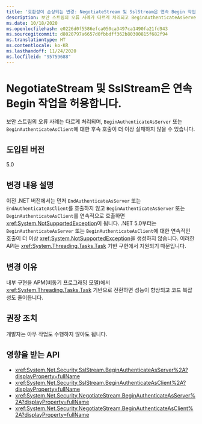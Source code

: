 ```yaml
---
title: '호환성이 손상되는 변경: NegotiateStream 및 SslStream은 연속 Begin 작업을 허용합니다.'
description: 보안 스트림의 오류 사례가 다르게 처리되고 BeginAuthenticateAsServer 또는 BeginAuthenticateAsClient에 대한 연속 호출이 더 이상 실패하지 않는 .NET 5.0의 호환성이 손상되는 변경에 대해 알아봅니다.
ms.date: 10/18/2020
ms.openlocfilehash: e0226d0f5586efca050ca3497ca1490fa21fd943
ms.sourcegitcommit: d8020797a6657d0fbbdff362b80300815f682f94
ms.translationtype: HT
ms.contentlocale: ko-KR
ms.lasthandoff: 11/24/2020
ms.locfileid: "95759688"
---
```

# <a name="negotiatestream-and-sslstream-allow-successive-begin-operations"></a>NegotiateStream 및 SslStream은 연속 Begin 작업을 허용합니다.

보안 스트림의 오류 사례는 다르게 처리되며, `BeginAuthenticateAsServer` 또는 `BeginAuthenticateAsClient`에 대한 후속 호출이 더 이상 실패하지 않을 수 있습니다.

## <a name="version-introduced"></a>도입된 버전

5.0

## <a name="change-description"></a>변경 내용 설명

이전 .NET 버전에서는 먼저 `EndAuthenticateAsServer` 또는 `EndAuthenticateAsClient`를 호출하지 않고 `BeginAuthenticateAsServer` 또는 `BeginAuthenticateAsClient`를 연속적으로 호출하면 <xref:System.NotSupportedException>이 됩니다. .NET 5.0부터는 `BeginAuthenticateAsServer` 또는 `BeginAuthenticateAsClient`에 대한 연속적인 호출이 더 이상 <xref:System.NotSupportedException>을 생성하지 않습니다. 이러한 API는 <xref:System.Threading.Tasks.Task> 기반 구현에서 지원되기 때문입니다.

## <a name="reason-for-change"></a>변경 이유

내부 구현을 APM(비동기 프로그래밍 모델)에서 <xref:System.Threading.Tasks.Task> 기반으로 전환하면 성능이 향상되고 코드 복잡성도 줄어듭니다.

## <a name="recommended-action"></a>권장 조치

개발자는 아무 작업도 수행하지 않아도 됩니다.

## <a name="affected-apis"></a>영향을 받는 API

- <xref:System.Net.Security.SslStream.BeginAuthenticateAsServer%2A?displayProperty=fullName>
- <xref:System.Net.Security.SslStream.BeginAuthenticateAsClient%2A?displayProperty=fullName>
- <xref:System.Net.Security.NegotiateStream.BeginAuthenticateAsServer%2A?displayProperty=fullName>
- <xref:System.Net.Security.NegotiateStream.BeginAuthenticateAsClient%2A?displayProperty=fullName>

<!--

### Affected APIs

- `Overload:M:System.Net.Security.SslStream.BeginAuthenticateAsServer`
- `Overload:M:System.Net.Security.SslStream.BeginAuthenticateAsClient`
- `Overload:M:System.Net.Security.NegotiateStream.BeginAuthenticateAsServer`
- `Overload:M:System.Net.Security.NegotiateStream.BeginAuthenticateAsClient`

### Category

Networking

-->
